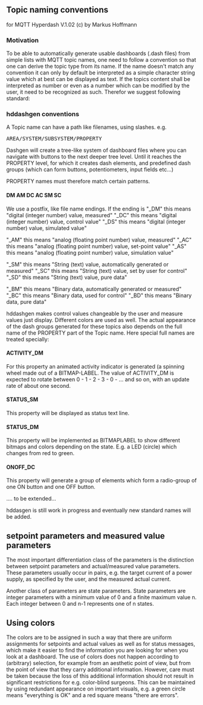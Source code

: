 ## Topic naming conventions

for MQTT Hyperdash V.1.02 (c) by Markus Hoffmann

### Motivation

To be able to automatically generate usable dashboards (.dash files) from
simple lists with MQTT topic names, one need to follow a convention so that
one can derive the topic type from its name. 
If the name doesn't match any convention it can only by default be interpreted as
a simple character string value which at best can be displayed as text.
If the topics content shall be interpreted as number or even as a number which 
can be modified by the user, it need to be recognized as such. Therefor we
suggest following standard:

### hddashgen conventions

A Topic name can have a path like filenames, using slashes. e.g.

<pre>
AREA/SYSTEM/SUBSYSTEM/PROPERTY
</pre>

Dashgen will create a tree-like system of dashboard files where you can navigate
with buttons to the next deeper tree level. Until it reaches the PROPERTY level, 
for which it creates dash elements, and predefined dash groups (which can form 
buttons, potentiometers, input fields etc...)

PROPERTY names must therefore match certain patterns.

#### DM AM DC AC SM SC

We use a postfix, like file name endings. If the ending is 
"_DM" this means "digital (integer number) value, measured"
"_DC" this means "digital (integer number) value, control value"
"_DS" this means "digital (integer number) value, simulated value"

"_AM" this means "analog (floating point number) value, measured"
"_AC" this means "analog (floating point number) value, set-point value"
"_AS" this means "analog (floating point number) value, simulation value"

"_SM" this means "String (text) value, automatically generated or measured"
"_SC" this means "String (text) value, set by user for control"
"_SD" this means "String (text) value, pure data"

"_BM" this means "Binary data, automatically generated or measured"
"_BC" this means "Binary data, used for control"
"_BD" this means "Binary data, pure data"

hddashgen makes control values changeable by the user and measure values just
display. Different colors are used as well. The actual appearance of the
dash groups generated for these topics also depends on the full name of the
PROPERTY part of the Topic name. Here special full names are treated specially: 

#### ACTIVITY_DM

For this property an animated activity indicator is generated (a spinning wheel
made out of a BITMAP-LABEL. The value of ACTIVITY_DM is expected to rotate 
between 0 - 1  - 2 - 3 - 0 - ... and so on, with an update rate of about one
second.

#### STATUS_SM

This property will be displayed as status text line.


#### STATUS_DM 

This property will be implemented as BITMAPLABEL to show different bitmaps and
colors depending on the state. E.g. a LED (circle) which changes from red to 
green.


#### ONOFF_DC

This property will generate a group of elements which form a radio-group of 
one ON button and one OFF button.

.... to be extended...

hddasgen is still work in progress and eventually new standard names will be 
added. 



## setpoint parameters and measured value parameters

The most important differentiation class of the parameters is the distinction
between setpoint parameters and actual/measured value parameters. These
parameters usually occur in pairs, e.g. the target current of a power supply, as
specified by the user, and the measured actual current. 

Another class of parameters are state parameters. State parameters are integer
parameters with a minimum value of 0 and a finite maximum value n. Each integer
between 0 and n-1 represents one of n states.

## Using colors

The colors are to be assigned in such a way that there are uniform assignments
for setpoints and actual values as well as for status messages, which make it
easier to find the information you are looking for when you look at a dashboard.
The use of colors does not happen according to (arbitrary) selection, for
example from an aesthetic point of view, but from the point of view that they
carry additional information. However, care must be taken because the loss of
this additional information should not result in significant restrictions for e.g.
color-blind surgeons. This can be maintained by using redundant appearance on
important visuals, e.g. a green circle means "everything is OK" and a red
square means "there are errors".


